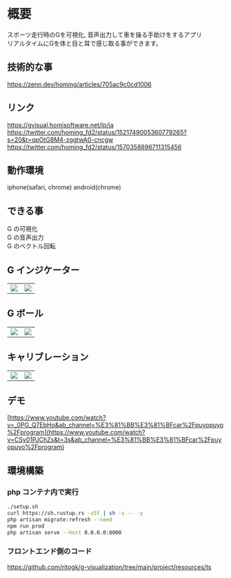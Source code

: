 # 概要

スポーツ走行時のGを可視化, 音声出力して車を操る手助けをするアプリ  
リアルタイムにGを体と目と耳で感じ取る事ができます。

## 技術的な事
https://zenn.dev/homing/articles/705ac9c0cd1006  

## リンク

https://gvisual.homisoftware.net/lp/ja  
https://twitter.com/homing_fd2/status/1521749005360779265?s=20&t=qpOtG8M4-zggtwA0-cncgw
https://twitter.com/homing_fd2/status/1570358896711315456

## 動作環境

iphone(safari, chrome)
android(chrome)

## できる事

G の可視化  
G の音声出力  
G のベクトル回転

## G インジケーター

|                                                                                                                   |                                                                                                                   |
| :---------------------------------------------------------------------------------------------------------------: | :---------------------------------------------------------------------------------------------------------------: |
| <img src="https://user-images.githubusercontent.com/72111956/167336480-bb207c66-b289-4197-ba51-4dda7eed0a04.png"> | <img src="https://user-images.githubusercontent.com/72111956/167336769-50288979-6ccf-4dd5-a106-bdcc471ab45d.png"> |

## G ボール

|                                                                                                                   |                                                                                                                   |
| :---------------------------------------------------------------------------------------------------------------: | :---------------------------------------------------------------------------------------------------------------: |
| <img src="https://user-images.githubusercontent.com/72111956/167336420-ae7cfb1f-8ceb-4c2b-a7c2-2d58dfcc6bda.png"> | <img src="https://user-images.githubusercontent.com/72111956/166639455-31419185-d52c-4d17-a530-b067ab87962c.PNG"> |

## キャリブレーション

|                                                                                                                   |                                                                                                                   |
| :---------------------------------------------------------------------------------------------------------------: | :---------------------------------------------------------------------------------------------------------------: |
| <img src="https://user-images.githubusercontent.com/72111956/166639071-71d8d948-bf4d-42ac-9812-a2ea3610f11d.PNG"> | <img src="https://user-images.githubusercontent.com/72111956/166639066-5c035886-1728-474b-aaf3-951096c15134.PNG"> |

## デモ
[https://www.youtube.com/watch?v=_0PG_Q7EbHo&ab_channel=%E3%81%BB%E3%81%BFcar%2Fpuyopuyo%2Fprogram](https://www.youtube.com/watch?v=CSy01PJChZs&t=3s&ab_channel=%E3%81%BB%E3%81%BFcar%2Fpuyopuyo%2Fprogram)

## 環境構築

### php コンテナ内で実行

```sh
./setup.sh
curl https://sh.rustup.rs -sSf | sh -s -- -y
php artisan migrate:refresh --seed
npm run prod
php artisan serve --host 0.0.0.0:8000
```

### フロントエンド側のコード

https://github.com/ritogk/g-visualization/tree/main/project/resources/ts
